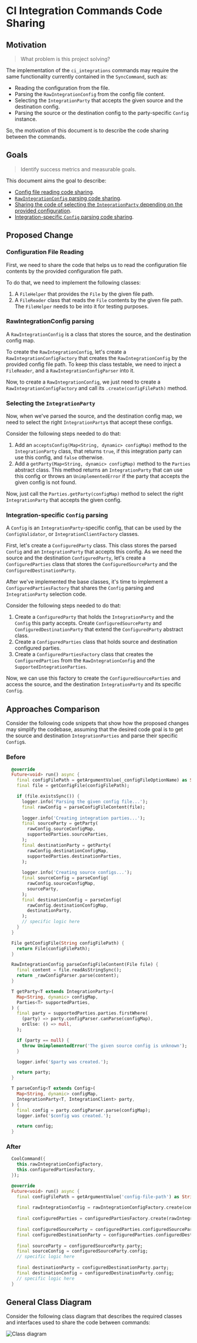 # CI Integration Commands Code Sharing

## Motivation
> What problem is this project solving?

The implementation of the `ci_integrations` commands may require the same functionality currently contained in the `SyncCommand`, such as:
- Reading the configuration from the file.
- Parsing the `RawIntegrationConfig` from the config file content.
- Selecting the `IntegrationParty` that accepts the given source and the destination config.
- Parsing the source or the destination config to the party-specific `Config` instance.

So, the motivation of this document is to describe the code sharing between the commands.

## Goals
> Identify success metrics and measurable goals.

This document aims the goal to describe:
- [Config file reading code sharing](#configuration-file-reading).
- [`RawIntegrationConfig` parsing code sharing](#rawintegrationconfig-parsing).
- [Sharing the code of selecting the `IntegrationParty` depending on the provided configuration](#selecting-the-integrationparty).
- [Integration-specific `Config` parsing code sharing](#integration-specific-config-parsing).

## Proposed Change

### Configuration File Reading

First, we need to share the code that helps us to read the configuration file contents by the provided configuration file path.

To do that, we need to implement the following classes:

1. A `FileHelper` that provides the `File` by the given file path.
2. A `FileReader` class that reads the `File` contents by the given file path. The `FileHelper` needs to be into it for testing purposes.

### RawIntegrationConfig parsing

A `RawIntegrationConfig` is a class that stores the source, and the destination config map. 

To create the `RawIntegrationConfig`, let's create a `RawIntegrationConfigFactory` that creates the `RawIntegrationConfig` by the provided config file path.
To keep this class testable, we need to inject a `FileReader`, and a `RawIntegrationConfigParser` into it.

Now, to create a `RawIntegrationConfig`, we just need to create a `RawIntegrationConfigFactory` and call its `.create(configFilePath)` method.

### Selecting the `IntegrationParty`

Now, when we've parsed the source, and the destination config map, we need to select the right `IntegrationParty`s that accept these configs.

Consider the following steps needed to do that:

1. Add an `acceptsConfig(Map<String, dynamic> configMap)` method to the `IntegrationParty` class, that returns `true`, if this integration party can use this config, and `false` otherwise.
2. Add a `getParty(Map<String, dynamic> configMap)` method to the `Parties` abstract class. This method returns an `IntegrationParty` that can use this config or throws an `UnimplementedError` if the party that accepts the given config is not found.

Now, just call the `Parties.getParty(configMap)` method to select the right `IntegrationParty` that accepts the given config.

### Integration-specific `Config` parsing

A `Config` is an `IntegrationParty`-specific config, that can be used by the `ConfigValidator`, or `IntegrationClientFactory` classes.

First, let's create a `ConfiguredParty` class. This class stores the parsed `Config` and an `IntegrationParty` that accepts this config. As we need the source and the destination `ConfiguredParty`, let's create a `ConfiguredParties` class that stores the `ConfiguredSourceParty` and the `ConfiguredDestinationParty`.

After we've implemented the base classes, it's time to implement a `ConfiguredPartiesFactory` that shares the `Config` parsing and `IntegrationParty` selection code.

Consider the following steps needed to do that:

1. Create a `ConfiguredParty` that holds the `IntegrationParty` and the `Config` this party accepts. Create `ConfiguredSourceParty` and `ConfiguredDestinationParty` that extend the `ConfiguredParty` abstract class.
2. Create a `ConfiguredParties` class that holds source and destination configured parties.
3. Create a `ConfiguredPartiesFactory` class that creates the `ConfiguredParties` from the `RawIntegrationConfig` and the `SupportedIntegrationParties`.

Now, we can use this factory to create the `ConfiguredSourceParties` and access the source, and the destination `IntegrationParty` and its specific `Config`.

## Approaches Comparison

Consider the following code snippets that show how the proposed changes may simplify the codebase, assuming that the desired code goal is to get the source and destination `IntegrationParties` and parse their specific `Config`s.

### Before

```dart
  @override
  Future<void> run() async {
    final configFilePath = getArgumentValue(_configFileOptionName) as String;
    final file = getConfigFile(configFilePath);

    if (file.existsSync()) {
      logger.info('Parsing the given config file...');
      final rawConfig = parseConfigFileContent(file);
  
      logger.info('Creating integration parties...');
      final sourceParty = getParty(
        rawConfig.sourceConfigMap,
        supportedParties.sourceParties,
      );
      final destinationParty = getParty(
        rawConfig.destinationConfigMap,
        supportedParties.destinationParties,
      );
  
      logger.info('Creating source configs...');
      final sourceConfig = parseConfig(
        rawConfig.sourceConfigMap,
        sourceParty,
      );
      final destinationConfig = parseConfig(
        rawConfig.destinationConfigMap,
        destinationParty,
      );
      // specific logic here
    }
  }

  File getConfigFile(String configFilePath) {
    return File(configFilePath);
  }

  RawIntegrationConfig parseConfigFileContent(File file) {
    final content = file.readAsStringSync();
    return _rawConfigParser.parse(content);
  }

  T getParty<T extends IntegrationParty>(
    Map<String, dynamic> configMap,
    Parties<T> supportedParties,
  ) {
    final party = supportedParties.parties.firstWhere(
      (party) => party.configParser.canParse(configMap),
      orElse: () => null,
    );

    if (party == null) {
      throw UnimplementedError('The given source config is unknown');
    }

    logger.info('$party was created.');

    return party;
  }

  T parseConfig<T extends Config>(
    Map<String, dynamic> configMap,
    IntegrationParty<T, IntegrationClient> party,
  ) {
    final config = party.configParser.parse(configMap);
    logger.info('$config was created.');

    return config;
  }
```

### After

```dart
  CoolCommand({
    this.rawIntegrationConfigFactory,
    this.configuredPartiesFactory,
  });

  @override
  Future<void> run() async {
    final configFilePath = getArgumentValue('config-file-path') as String;
    
    final rawIntegrationConfig = rawIntegrationConfigFactory.create(configFilePath);
    
    final configuredParties = configuredPartiesFactory.create(rawIntegrationConfig);
    
    final configuredSourceParty = configuredParties.configuredSourceParty;
    final configuredDestinationParty = configuredParties.configuredDestinationParty;
    
    final sourceParty = configuredSourceParty.party;
    final sourceConfig = configuredSourceParty.config;
    // specific logic here
    
    final destinationParty = configuredDestinationParty.party;
    final destinationConfig = configuredDestinationParty.config;
    // specific logic here
  }
```

## General Class Diagram

Consider the following class diagram that describes the required classes and interfaces used to share the code between commands:

![Class diagram](http://www.plantuml.com/plantuml/proxy?cache=no&fmt=svg&src=https://github.com/Flank/flank-dashboard/raw/master/metrics/ci_integrations/docs/diagrams/commands_code_sharing.puml)

